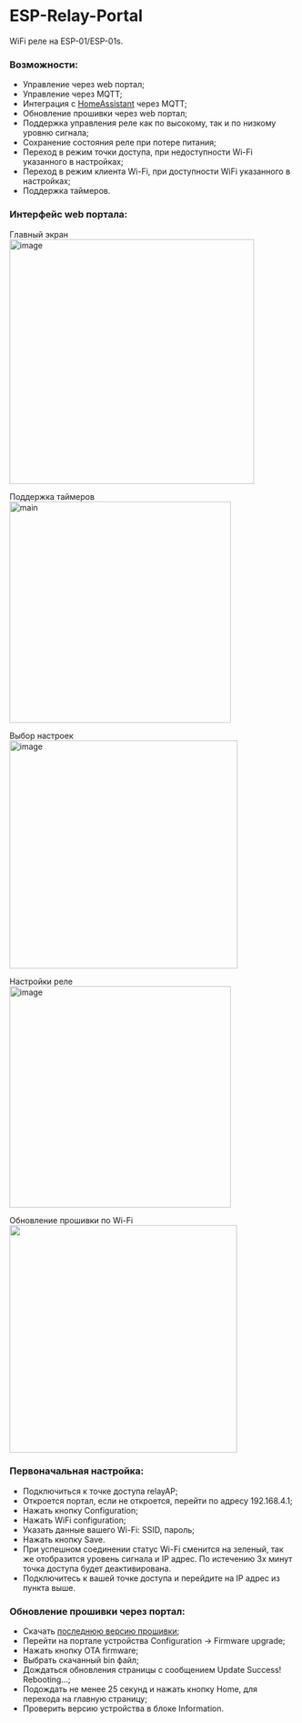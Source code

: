 # ESP-Relay-Portal

WiFi реле на ESP-01/ESP-01s.

### Возможности: 
- Управление через web портал;
- Управление через MQTT;
- Интеграция с [HomeAssistant](https://www.home-assistant.io) через MQTT;
- Обновление прошивки через web портал;
- Поддержка управления реле как по высокому, так и по низкому уровню сигнала;
- Сохранение состояния реле при потере питания;
- Переход в режим точки доступа, при недоступности Wi-Fi указанного в настройках;
- Переход в режим клиента Wi-Fi, при доступности WiFi указанного в настройках;
- Поддержка таймеров.


### Интерфейс web портала:
Главный экран<br>
<img width="430" alt="image" src="https://github.com/mr-whitefoot/ESP-Relay-Portal/assets/16363451/e40898e2-9f7a-4e93-8c04-41359ba0cad9">

Поддержка таймеров<br>
<img width="389" alt="main" src="https://user-images.githubusercontent.com/16363451/254378974-68468eab-a7b1-488c-91c0-90d5e21f072c.png">

Выбор настроек<br>
<img width="401" alt="image" src="https://github.com/mr-whitefoot/ESP-Relay-Portal/assets/16363451/f3f8e971-b77e-4998-bc1a-49f401978e52">

Настройки реле<br>
<img width="389" alt="image" src="https://github.com/mr-whitefoot/ESP-Relay-Portal/assets/16363451/b9f3134a-b1c5-464a-b94d-77f0ce899cd9">

Обновление прошивки по Wi-Fi<br>
<img src="https://user-images.githubusercontent.com/16363451/197058992-d8bc1296-aa61-4ff9-ba36-1ad8a007244e.png" width="400">


### Первоначальная настройка:
- Подключиться к точке доступа relayAP;
- Откроется портал, если не откроется, перейти по адресу 192.168.4.1;
- Нажать кнопку Configuration;
- Нажать WiFi configuration;
- Указать данные вашего Wi-Fi: SSID, пароль;
- Нажать кнопку Save.
- При успешном соединении статус Wi-Fi сменится на зеленый, так же отобразится уровень сигнала и IP адрес. По истечению 3х минут точка доступа будет деактивирована. 
- Подключитесь к вашей точке доступа и перейдите на IP адрес из пункта выше. 


### Обновление прошивки через портал:
- Скачать [последнюю версию прошивки](https://github.com/mr-whitefoot/ESP-Relay-Portal-Arduino/releases/latest);
- Перейти на портале устройства Configuration -> Firmware upgrade;
- Нажать кнопку OTA firmware;
- Выбрать скачанный bin файл;
- Дождаться обновления страницы с сообщением Update Success! Rebooting...;
- Подождать не менее 25 секунд и нажать кнопку Home, для перехода на главную страницу;
- Проверить версию устройства в блоке Information.


